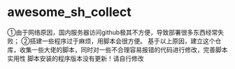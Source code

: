 # awesome_sh_collect
①由于网络原因，国内服务器访问github极其不方便，导致部署很多东西经常失败；
②搭建一些程序过于麻烦，用脚本会很方便。
基于以上原因，建立这个仓库，收集一些大佬的脚本，同时对一些不合理容易报错的代码进行修改，完善脚本实用性
脚本安装的程序版本没有更新！请自行修改
